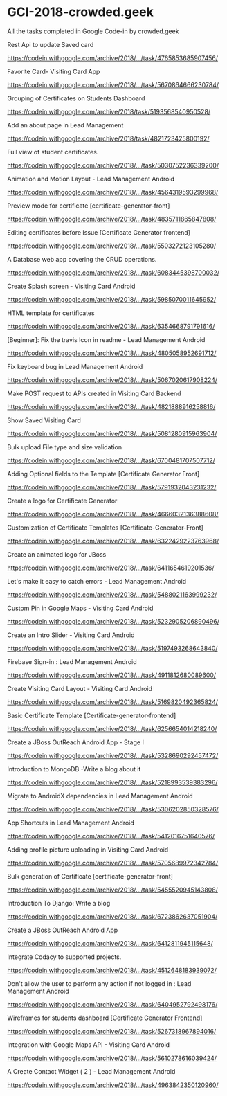 # GCI-2018-crowded.geek
All the tasks completed in Google Code-in by crowded.geek 

Rest Api to update Saved card

https://codein.withgoogle.com/archive/2018/.../task/4765853685907456/

Favorite Card- Visiting Card App

https://codein.withgoogle.com/archive/2018/.../task/5670864666230784/

Grouping of Certificates on Students Dashboard

https://codein.withgoogle.com/archive/2018/task/5193568540950528/

Add an about page in Lead Management

https://codein.withgoogle.com/archive/2018/task/4821723425800192/

Full view of student certificates.

https://codein.withgoogle.com/archive/2018/.../task/5030752236339200/

Animation and Motion Layout - Lead Management Android

https://codein.withgoogle.com/archive/2018/.../task/4564319593299968/

Preview mode for certificate [certificate-generator-front]

https://codein.withgoogle.com/archive/2018/.../task/4835711865847808/

Editing certificates before Issue [Certificate Generator frontend]

https://codein.withgoogle.com/archive/2018/.../task/5503272123105280/

A Database web app covering the CRUD operations.

https://codein.withgoogle.com/archive/2018/.../task/6083445398700032/

Create Splash screen - Visiting Card Android

https://codein.withgoogle.com/archive/2018/.../task/5985070011645952/

HTML template for certificates

https://codein.withgoogle.com/archive/2018/.../task/6354668791791616/

[Beginner]: Fix the travis Icon in readme - Lead Management Android

https://codein.withgoogle.com/archive/2018/.../task/4805058952691712/

Fix keyboard bug in Lead Management Android

https://codein.withgoogle.com/archive/2018/.../task/5067020617908224/

Make POST request to APIs created in Visiting Card Backend

https://codein.withgoogle.com/archive/2018/.../task/4821888916258816/

Show Saved Visiting Card

https://codein.withgoogle.com/archive/2018/.../task/5081280915963904/

Bulk upload File type and size validation

https://codein.withgoogle.com/archive/2018/.../task/6700481707507712/

Adding Optional fields to the Template [Certificate Generator Front]

https://codein.withgoogle.com/archive/2018/.../task/5791932043231232/

Create a logo for Certificate Generator

https://codein.withgoogle.com/archive/2018/.../task/4666032136388608/

Customization of Certificate Templates [Certificate-Generator-Front]

https://codein.withgoogle.com/archive/2018/.../task/6322429223763968/

Create an animated logo for JBoss

https://codein.withgoogle.com/archive/2018/.../task/6411654619201536/

Let's make it easy to catch errors - Lead Management Android

https://codein.withgoogle.com/archive/2018/.../task/5488021163999232/

Custom Pin in Google Maps - Visiting Card Android

https://codein.withgoogle.com/archive/2018/.../task/5232905206890496/

Create an Intro Slider - Visiting Card Android

https://codein.withgoogle.com/archive/2018/.../task/5197493268643840/

Firebase Sign-in : Lead Management Android

https://codein.withgoogle.com/archive/2018/.../task/4911812680089600/

Create Visiting Card Layout - Visiting Card Android

https://codein.withgoogle.com/archive/2018/.../task/5169820492365824/

Basic Certificate Template [Certificate-generator-frontend]

https://codein.withgoogle.com/archive/2018/.../task/6256654014218240/

Create a JBoss OutReach Android App - Stage I

https://codein.withgoogle.com/archive/2018/.../task/5328690292457472/

Introduction to MongoDB -Write a blog about it

https://codein.withgoogle.com/archive/2018/.../task/5218993539383296/

Migrate to AndroidX dependencies in Lead Management Android

https://codein.withgoogle.com/archive/2018/.../task/5306202850328576/

App Shortcuts in Lead Management Android

https://codein.withgoogle.com/archive/2018/.../task/5412016751640576/

Adding profile picture uploading in Visiting Card Android

https://codein.withgoogle.com/archive/2018/.../task/5705689972342784/

Bulk generation of Certificate [certificate-generator-front]

https://codein.withgoogle.com/archive/2018/.../task/5455520945143808/

Introduction To Django: Write a blog

https://codein.withgoogle.com/archive/2018/.../task/6723862637051904/

Create a JBoss OutReach Android App

https://codein.withgoogle.com/archive/2018/.../task/6412811945115648/

Integrate Codacy to supported projects.

https://codein.withgoogle.com/archive/2018/.../task/4512648183939072/

Don't allow the user to perform any action if not logged in : Lead Management Android

https://codein.withgoogle.com/archive/2018/.../task/6404952792498176/

Wireframes for students dashboard [Certificate Generator Frontend]

https://codein.withgoogle.com/archive/2018/.../task/5267318967894016/

Integration with Google Maps API - Visiting Card Android

https://codein.withgoogle.com/archive/2018/.../task/5610278616039424/

A Create Contact Widget ( 2 ) - Lead Management Android

https://codein.withgoogle.com/archive/2018/.../task/4963842350120960/
